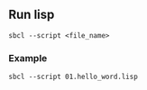 ## Run lisp

``` common-lisp
sbcl --script <file_name>
```

### Example

``` common-lisp
sbcl --script 01.hello_word.lisp
```
